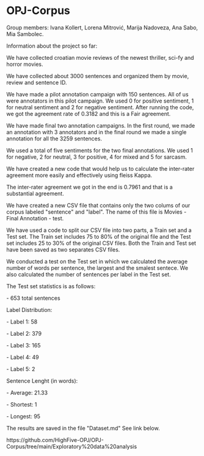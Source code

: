 # OPJ-Corpus
Group members: Ivana Kollert, Lorena Mitrović, Marija Nadoveza, Ana Sabo, Mia Sambolec.
<p>Information about the project so far:</p>
<p>We have collected croatian movie reviews of the newest thriller, sci-fy and horror movies.</p>
<p>We have collected about 3000 sentences and organized them by movie, review and sentence ID.</p>
<p>We have made a pilot annotation campaign with 150 sentences. All of us were annotators in this pilot campaign. We used 0 for positive sentiment, 1 for neutral sentiment and 2 for negative sentiment. After running the code, we got the agreement rate of 0.3182 and this is a Fair agreement.</p>
<p>We have made final two annotation campaigns. In the first round, we made an annotation with 3 annotators and in the final round we made a single annotation for all the 3259 sentences.</p>
<p>We used a total of five sentiments for the two final annotations. We used 1 for negative, 2 for neutral, 3 for positive, 4 for mixed and 5 for sarcasm.</p>
<p>We have created a new code that would help us to calculate the inter-rater agreement more easily and effectively using fleiss Kappa.</p>
<p>The inter-rater agreement we got in the end is 0.7961 and that is a substantial agreement.</p>
<p>We have created a new CSV file that contains only the two colums of our corpus labeled "sentence" and "label". The name of this file is Movies - Final Annotation - test.</p>
<p>We have used a code to split our CSV file into two parts, a Train set and a Test set. The Train set includes 75 to 80% of the original file and the Test set includes 25 to 30% of the original CSV files. Both the Train and Test set have been saved as two separates CSV files.</p>
<p>We conducted a test on the Test set in which we calculated the average number of words per sentence, the largest and the smalest sentece. We also calculated the number of sentences per label in the Test set.</p>
<p>The Test set statistics is as follows: </p>
<p> - 653 total sentences</p>
<p>Label Distribution: </p>
<p>     - Label 1: 58</p>
<p>     - Label 2: 379</p>
<p>     - Label 3: 165</p>
<p>     - Label 4: 49</p>
<p>     - Label 5: 2</p>
<p>Sentence Lenght (in words):</p>
<p>     - Average: 21.33</p>
<p>     - Shortest: 1</p>
<p>     - Longest: 95</p>
<p>The results are saved in the file "Dataset.md" See link below. </p>
<p>https://github.com/HighFive-OPJ/OPJ-Corpus/tree/main/Exploratory%20data%20analysis</p>
